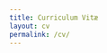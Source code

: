 ```yaml
---
title: Curriculum Vitæ
layout: cv
permalink: /cv/
---
```


<!-- actions:
  - label: "Download as PDF"
    icon: pdf
    url: "#pdf-asset" -->